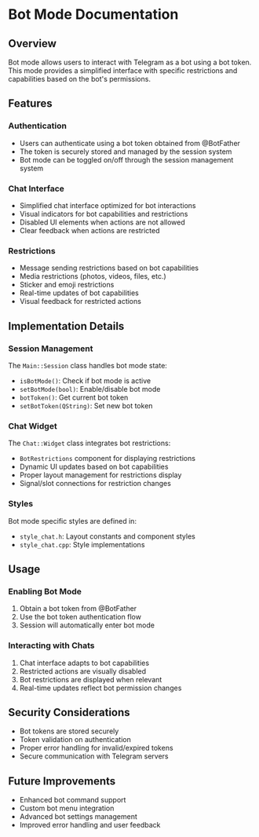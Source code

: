 # Bot Mode Documentation

## Overview
Bot mode allows users to interact with Telegram as a bot using a bot token. This mode provides a simplified interface with specific restrictions and capabilities based on the bot's permissions.

## Features

### Authentication
- Users can authenticate using a bot token obtained from @BotFather
- The token is securely stored and managed by the session system
- Bot mode can be toggled on/off through the session management system

### Chat Interface
- Simplified chat interface optimized for bot interactions
- Visual indicators for bot capabilities and restrictions
- Disabled UI elements when actions are not allowed
- Clear feedback when actions are restricted

### Restrictions
- Message sending restrictions based on bot capabilities
- Media restrictions (photos, videos, files, etc.)
- Sticker and emoji restrictions
- Real-time updates of bot capabilities
- Visual feedback for restricted actions

## Implementation Details

### Session Management
The `Main::Session` class handles bot mode state:
- `isBotMode()`: Check if bot mode is active
- `setBotMode(bool)`: Enable/disable bot mode
- `botToken()`: Get current bot token
- `setBotToken(QString)`: Set new bot token

### Chat Widget
The `Chat::Widget` class integrates bot restrictions:
- `BotRestrictions` component for displaying restrictions
- Dynamic UI updates based on bot capabilities
- Proper layout management for restrictions display
- Signal/slot connections for restriction changes

### Styles
Bot mode specific styles are defined in:
- `style_chat.h`: Layout constants and component styles
- `style_chat.cpp`: Style implementations

## Usage

### Enabling Bot Mode
1. Obtain a bot token from @BotFather
2. Use the bot token authentication flow
3. Session will automatically enter bot mode

### Interacting with Chats
1. Chat interface adapts to bot capabilities
2. Restricted actions are visually disabled
3. Bot restrictions are displayed when relevant
4. Real-time updates reflect bot permission changes

## Security Considerations
- Bot tokens are stored securely
- Token validation on authentication
- Proper error handling for invalid/expired tokens
- Secure communication with Telegram servers

## Future Improvements
- Enhanced bot command support
- Custom bot menu integration
- Advanced bot settings management
- Improved error handling and user feedback 